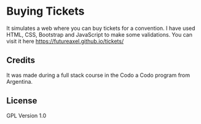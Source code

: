 # Buying Tickets

It simulates a web where you can buy tickets for a convention. I have used HTML, CSS, Bootstrap and JavaScript to make some validations. 
You can visit it here https://futureaxel.github.io/tickets/

## Credits

It was made during a full stack course in the Codo a Codo program from Argentina.

## License

GPL Version 1.0
